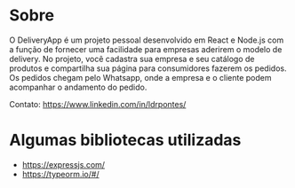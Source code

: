# Sobre

O DeliveryApp é um projeto pessoal desenvolvido em React e Node.js com a função de fornecer uma facilidade para empresas aderirem o modelo de delivery. No projeto, você cadastra sua empresa e seu catálogo de produtos e compartilha sua página para consumidores fazerem os pedidos. Os pedidos chegam pelo Whatsapp, onde a empresa e o cliente podem acompanhar o andamento do pedido.

Contato: https://www.linkedin.com/in/ldrpontes/

# Algumas bibliotecas utilizadas

* https://expressjs.com/
* https://typeorm.io/#/

